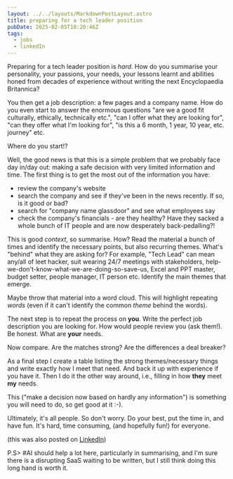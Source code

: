```yaml
---
layout: ../../layouts/MarkdownPostLayout.astro
title: preparing for a tech leader position
pubDate: 2025-02-05T10:20:46Z
tags:
  - jobs
  - linkedIn
---
```


Preparing for a tech leader position is _hard_. How do you summarise your personality, your passions, your needs, your lessons learnt and abilities honed from decades of experience without writing the next Encyclopaedia Britannica?

You then get a job description: a few pages and a company name. How do you even start to answer the enormous questions "are we a good fit culturally, ethically, technically etc.", "can I offer what they are looking for", "can they offer what I'm looking for", "is this a 6 month, 1 year, 10 year, etc. journey" etc.

Where do you start!?

Well, the good news is that this is a simple problem that we probably face day in/day out: making a safe decision with very limited information and time. The first thing is to get the most out of the information you have:

- review the company's website
- search the company and see if they've been in the news recently. If so, is it good or bad?
- search for "company name glassdoor" and see what employees say
- check the company's financials - are they healthy? Have they sacked a whole bunch of IT people and are now desperately back-pedalling?!

This is good _context_, so summarise. How? Read the material a bunch of times and identify the necessary points, but also recurring themes. What's "behind" what they are asking for? For example, "Tech Lead" can mean any/all of leet hacker, suit wearing 24/7 meetings with stakeholders, help-we-don't-know-what-we-are-doing-so-save-us, Excel and PPT master, budget setter, people manager, IT person etc. Identify the main themes that emerge.

Maybe throw that material into a word cloud. This will highlight repeating _words_ (even if it can't identify the common _theme_ behind the words).

The next step is to repeat the process on **you**. Write the perfect job description you are looking for. How would people review you (ask them!). Be honest. What are **your** needs.

Now compare. Are the matches strong? Are the differences a deal breaker?

As a final step I create a table listing the strong themes/necessary things and write exactly how I meet that need. And back it up with experience if you have it. Then I do it the other way around, i.e., filling in how **they** meet **my** needs.

This ("make a decision now based on hardly any information") is something you will need to do, so get good at it :-).

Ultimately, it's all people. So don't worry. Do your best, put the time in, and have fun. It's hard, time consuming, (and hopefully fun!) for everyone.

(this was also posted on [LinkedIn](https://www.linkedin.com/posts/yatescolin_ai-activity-7292849575428513793-bRhM?utm_source=share&utm_medium=member_desktop))

P.S> #AI should help a lot here, particularly in summarising, and I'm sure there is a disrupting SaaS waiting to be written, but I still think doing this long hand is worth it.
